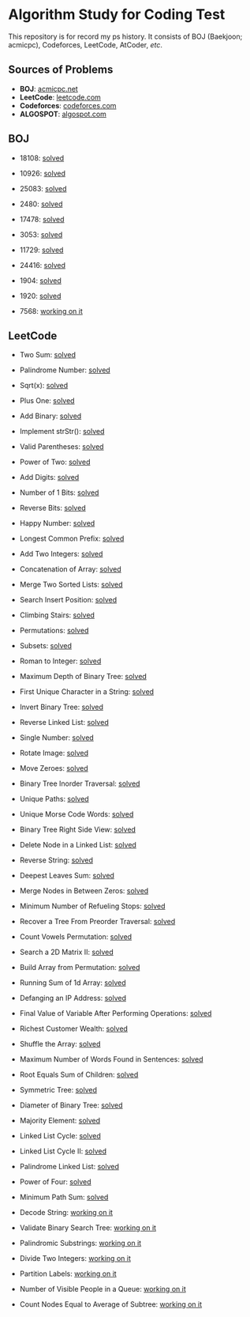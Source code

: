 # Algorithm Study for Coding Test
This repository is for record my ps history. It consists of BOJ (Baekjoon; acmicpc), Codeforces, LeetCode, AtCoder,  *etc*.

## Sources of Problems
 - **BOJ**: [acmicpc.net](https://acmicpc.net)
 - **LeetCode**: [leetcode.com](https://leetcode.com)
 - **Codeforces**: [codeforces.com](https://codeforces.com)
 - **ALGOSPOT**: [algospot.com](https://www.algospot.com/)

## **BOJ**

 - 18108: [solved](https://www.acmicpc.net/problem/18108)

 - 10926: [solved](https://www.acmicpc.net/problem/10926)

 - 25083: [solved](https://www.acmicpc.net/problem/25083)

 - 2480: [solved](https://www.acmicpc.net/problem/2480)

 - 17478: [solved](https://www.acmicpc.net/problem/17478)

 - 3053: [solved](https://www.acmicpc.net/problem/3053)

 - 11729: [solved](https://www.acmicpc.net/problem/11729)

 - 24416: [solved](https://www.acmicpc.net/problem/24416)

 - 1904: [solved](https://www.acmicpc.net/problem/1904)

 - 1920: [solved](https://www.acmicpc.net/problem/1920)

 - 7568: [working on it](https://www.acmicpc.net/problem/7568)

## **LeetCode**

 - Two Sum: [solved](https://leetcode.com/problems/two-sum)

 - Palindrome Number: [solved](https://leetcode.com/problems/palindrome-number)

 - Sqrt(x): [solved](https://leetcode.com/problems/sqrtx)

 - Plus One: [solved](https://leetcode.com/problems/plus-one)

 - Add Binary: [solved](https://leetcode.com/problems/add-binary)

 - Implement strStr(): [solved](https://leetcode.com/problems/implement-strstr)

 - Valid Parentheses: [solved](https://leetcode.com/problems/valid-parentheses)

 - Power of Two: [solved](https://leetcode.com/problems/power-of-two)

 - Add Digits: [solved](https://leetcode.com/problems/add-digits)

 - Number of 1 Bits: [solved](https://leetcode.com/problems/number-of-1-bits)

 - Reverse Bits: [solved](https://leetcode.com/problems/reverse-bits)

 - Happy Number: [solved](https://leetcode.com/problems/happy-number)

 - Longest Common Prefix: [solved](https://leetcode.com/problems/longest-common-prefix)

 - Add Two Integers: [solved](https://leetcode.com/problems/add-two-integers)

 - Concatenation of Array: [solved](https://leetcode.com/problems/concatenation-of-array)

 - Merge Two Sorted Lists: [solved](https://leetcode.com/problems/merge-two-sorted-lists)
 
 - Search Insert Position: [solved](https://leetcode.com/problems/search-insert-position)

 - Climbing Stairs: [solved](https://leetcode.com/problems/climbing-stairs)

 - Permutations: [solved](https://leetcode.com/problems/permutations)

 - Subsets: [solved](https://leetcode.com/problems/subsets)

 - Roman to Integer: [solved](https://leetcode.com/problems/roman-to-integer)

 - Maximum Depth of Binary Tree: [solved](https://leetcode.com/problems/maximum-depth-of-binary-tree)

 - First Unique Character in a String: [solved](https://leetcode.com/problems/first-unique-character-in-a-string)

 - Invert Binary Tree: [solved](https://leetcode.com/problems/invert-binary-tree)

 - Reverse Linked List: [solved](https://leetcode.com/problems/reverse-linked-list)

 - Single Number: [solved](https://leetcode.com/problems/single-number)

 - Rotate Image: [solved](https://leetcode.com/problems/rotate-image)

 - Move Zeroes: [solved](https://leetcode.com/problems/move-zeroes)

 - Binary Tree Inorder Traversal: [solved](https://leetcode.com/problems/binary-tree-inorder-traversal)

 - Unique Paths: [solved](https://leetcode.com/problems/unique-paths)

 - Unique Morse Code Words: [solved](https://leetcode.com/problems/unique-morse-code-words)

 - Binary Tree Right Side View: [solved](https://leetcode.com/problems/binary-tree-right-side-view)

 - Delete Node in a Linked List: [solved](https://leetcode.com/problems/delete-node-in-a-linked-list)

 - Reverse String: [solved](https://leetcode.com/problems/reverse-string)

 - Deepest Leaves Sum: [solved](https://leetcode.com/problems/deepest-leaves-sum)

 - Merge Nodes in Between Zeros: [solved](https://leetcode.com/problems/merge-nodes-in-between-zeros)

 - Minimum Number of Refueling Stops: [solved](https://leetcode.com/problems/minimum-number-of-refueling-stops)

 - Recover a Tree From Preorder Traversal: [solved](https://leetcode.com/problems/recover-a-tree-from-preorder-traversal)

 - Count Vowels Permutation: [solved](https://leetcode.com/problems/count-vowels-permutation)

 - Search a 2D Matrix II: [solved](https://leetcode.com/problems/search-a-2d-matrix-ii)

 - Build Array from Permutation: [solved](https://leetcode.com/problems/build-array-from-permutation)
 
 - Running Sum of 1d Array: [solved](https://leetcode.com/problems/running-sum-of-1d-array)

 - Defanging an IP Address: [solved](https://leetcode.com/problems/defanging-an-ip-address)

 - Final Value of Variable After Performing Operations: [solved](https://leetcode.com/problems/final-value-of-variable-after-performing-operations)

 - Richest Customer Wealth: [solved](https://leetcode.com/problems/richest-customer-wealth)

 - Shuffle the Array: [solved](https://leetcode.com/problems/shuffle-the-array)

 - Maximum Number of Words Found in Sentences: [solved](https://leetcode.com/problems/maximum-number-of-words-found-in-a-sentence)

 - Root Equals Sum of Children: [solved](https://leetcode.com/problems/root-equals-to-sum-of-left-leaves)

 - Symmetric Tree: [solved](https://leetcode.com/problems/symmetric-tree)

 - Diameter of Binary Tree: [solved](https://leetcode.com/problems/diameter-of-binary-tree)

 - Majority Element: [solved](https://leetcode.com/problems/majority-element)

 - Linked List Cycle: [solved](https://leetcode.com/problems/linked-list-cycle)

 - Linked List Cycle II: [solved](https://leetcode.com/problems/linked-list-cycle-ii)

 - Palindrome Linked List: [solved](https://leetcode.com/problems/palindrome-linked-list)

 - Power of Four: [solved](https://leetcode.com/problems/power-of-four)

 - Minimum Path Sum: [solved](https://leetcode.com/problems/minimum-path-sum)

 - Decode String: [working on it](https://leetcode.com/problems/decode-string)

 - Validate Binary Search Tree: [working on it](https://leetcode.com/problems/validate-binary-search-tree)

 - Palindromic Substrings: [working on it](https://leetcode.com/problems/palindromic-substrings)

 - Divide Two Integers: [working on it](https://leetcode.com/problems/divide-two-integers)

 - Partition Labels: [working on it](https://leetcode.com/problems/partition-labels)

 - Number of Visible People in a Queue: [working on it](https://leetcode.com/problems/number-of-visible-people-in-a-queue)

 - Count Nodes Equal to Average of Subtree: [working on it](https://leetcode.com/problems/count-nodes-equal-to-average-of-subtree)
